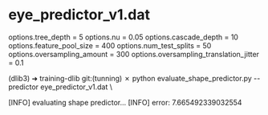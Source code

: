 # eye_predictor_v1.dat
options.tree_depth = 5
options.nu = 0.05
options.cascade_depth = 10
options.feature_pool_size = 400
options.num_test_splits = 50
options.oversampling_amount = 300
options.oversampling_translation_jitter = 0.1

(dlib3) ➜  training-dlib git:(tunning) ✗ python evaluate_shape_predictor.py --predictor eye_predictor_v1.dat \

[INFO] evaluating shape predictor...
[INFO] error: 7.665492339032554